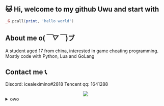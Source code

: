 ## 🐱 Hi, welcome to my github Uwu and start with

```lua
_G.pcall(print, 'hello world')
```

## About me o(*￣▽￣*)ブ
<p>
    A student aged 17 from china, interested in game cheating programming. Mostly code with Python, Lua and GoLang
</p>

## Contact me 📞

<p>
    Discord: icealeximino#2818
    Tencent qq: 1641288
</p>

<div align="center"> <img src="https://activity-graph.herokuapp.com/graph?username=icealeximino&theme=xcode" /> </div>


<details><summary>owo</summary>
<p>
    <div align="center"> <img src="https://github.com/icealeximino/icealeximino/blob/main/101790864_p0.jpg?raw=true"> </div>
</p>
</details>

